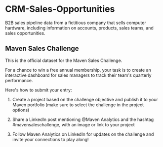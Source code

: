 # CRM-Sales-Opportunities

B2B sales pipeline data from a fictitious company that sells computer hardware, including information on accounts, products, sales teams, and sales opportunities.

## Maven Sales Challenge
This is the official dataset for the Maven Sales Challenge.

For a chance to win a free annual membership, your task is to create an interactive dashboard for sales managers to track their team's quarterly performance.

Here's how to submit your entry:

1. Create a project based on the challenge objective and publish it to your Maven portfolio (make sure to select the challenge in the project options)

2. Share a LinkedIn post mentioning @Maven Analytics and the hashtag #mavensaleschallenge, with an image or link to your project

3. Follow Maven Analytics on LinkedIn for updates on the challenge and invite your connections to play along!
